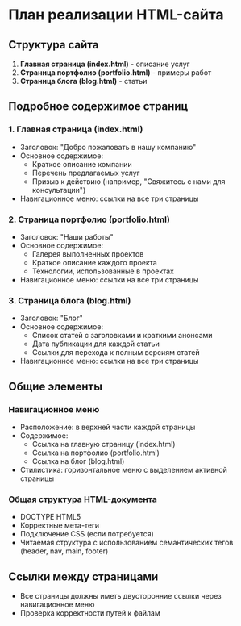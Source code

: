 # План реализации HTML-сайта

## Структура сайта

1. **Главная страница (index.html)** - описание услуг
2. **Страница портфолио (portfolio.html)** - примеры работ
3. **Страница блога (blog.html)** - статьи

## Подробное содержимое страниц

### 1. Главная страница (index.html)
- Заголовок: "Добро пожаловать в нашу компанию"
- Основное содержимое: 
  - Краткое описание компании
  - Перечень предлагаемых услуг
  - Призыв к действию (например, "Свяжитесь с нами для консультации")
- Навигационное меню: ссылки на все три страницы

### 2. Страница портфолио (portfolio.html)
- Заголовок: "Наши работы"
- Основное содержимое:
  - Галерея выполненных проектов
  - Краткое описание каждого проекта
  - Технологии, использованные в проектах
- Навигационное меню: ссылки на все три страницы

### 3. Страница блога (blog.html)
- Заголовок: "Блог"
- Основное содержимое:
  - Список статей с заголовками и краткими анонсами
  - Дата публикации для каждой статьи
  - Ссылки для перехода к полным версиям статей
- Навигационное меню: ссылки на все три страницы

## Общие элементы

### Навигационное меню
- Расположение: в верхней части каждой страницы
- Содержимое:
  - Ссылка на главную страницу (index.html)
  - Ссылка на портфолио (portfolio.html)
  - Ссылка на блог (blog.html)
- Стилистика: горизонтальное меню с выделением активной страницы

### Общая структура HTML-документа
- DOCTYPE HTML5
- Корректные мета-теги
- Подключение CSS (если потребуется)
- Читаемая структура с использованием семантических тегов (header, nav, main, footer)

## Ссылки между страницами
- Все страницы должны иметь двусторонние ссылки через навигационное меню
- Проверка корректности путей к файлам